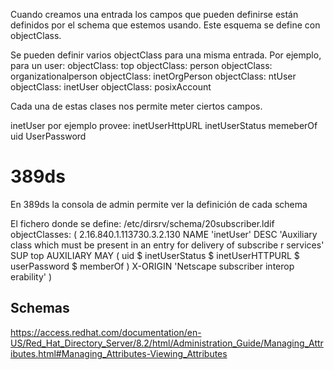 Cuando creamos una entrada los campos que pueden definirse están definidos por el schema que estemos usando.
Este esquema se define con objectClass.

Se pueden definir varios objectClass para una misma entrada.
Por ejemplo, para un user:
objectClass: top
objectClass: person
objectClass: organizationalperson
objectClass: inetOrgPerson
objectClass: ntUser
objectClass: inetUser
objectClass: posixAccount


Cada una de estas clases nos permite meter ciertos campos.

inetUser por ejemplo provee:
inetUserHttpURL
inetUserStatus
memeberOf
uid
UserPassword


# 389ds
En 389ds la consola de admin permite ver la definición de cada schema

El fichero donde se define:
/etc/dirsrv/schema/20subscriber.ldif
objectClasses: ( 2.16.840.1.113730.3.2.130 NAME 'inetUser' DESC 'Auxiliary class which must be present in an entry for delivery of subscribe
r services' SUP top AUXILIARY MAY ( uid $ inetUserStatus $ inetUserHTTPURL $ userPassword $ memberOf ) X-ORIGIN 'Netscape subscriber interop
erability' )


## Schemas
https://access.redhat.com/documentation/en-US/Red_Hat_Directory_Server/8.2/html/Administration_Guide/Managing_Attributes.html#Managing_Attributes-Viewing_Attributes
